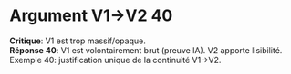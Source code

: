 # Argument V1→V2 40
**Critique**: V1 est trop massif/opaque.  
**Réponse 40**: V1 est volontairement brut (preuve IA). V2 apporte lisibilité.  
Exemple 40: justification unique de la continuité V1→V2.
